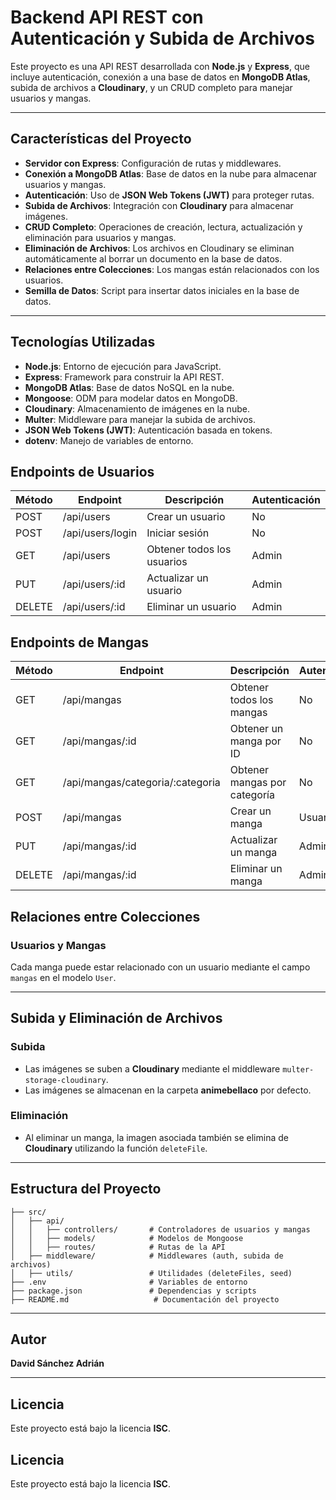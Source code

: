 # **Backend API REST con Autenticación y Subida de Archivos**

Este proyecto es una API REST desarrollada con **Node.js** y **Express**, que incluye autenticación, conexión a una base de datos en **MongoDB Atlas**, subida de archivos a **Cloudinary**, y un CRUD completo para manejar usuarios y mangas.

---

## **Características del Proyecto**
- **Servidor con Express**: Configuración de rutas y middlewares.
- **Conexión a MongoDB Atlas**: Base de datos en la nube para almacenar usuarios y mangas.
- **Autenticación**: Uso de **JSON Web Tokens (JWT)** para proteger rutas.
- **Subida de Archivos**: Integración con **Cloudinary** para almacenar imágenes.
- **CRUD Completo**: Operaciones de creación, lectura, actualización y eliminación para usuarios y mangas.
- **Eliminación de Archivos**: Los archivos en Cloudinary se eliminan automáticamente al borrar un documento en la base de datos.
- **Relaciones entre Colecciones**: Los mangas están relacionados con los usuarios.
- **Semilla de Datos**: Script para insertar datos iniciales en la base de datos.

---

## **Tecnologías Utilizadas**
- **Node.js**: Entorno de ejecución para JavaScript.
- **Express**: Framework para construir la API REST.
- **MongoDB Atlas**: Base de datos NoSQL en la nube.
- **Mongoose**: ODM para modelar datos en MongoDB.
- **Cloudinary**: Almacenamiento de imágenes en la nube.
- **Multer**: Middleware para manejar la subida de archivos.
- **JSON Web Tokens (JWT)**: Autenticación basada en tokens.
- **dotenv**: Manejo de variables de entorno.

## Endpoints de Usuarios

| Método | Endpoint         | Descripción          | Autenticación |
|--------|-----------------|----------------------|---------------|
| POST   | /api/users      | Crear un usuario     | No            |
| POST   | /api/users/login | Iniciar sesión       | No            |
| GET    | /api/users      | Obtener todos los usuarios | Admin       |
| PUT    | /api/users/:id  | Actualizar un usuario | Admin        |
| DELETE | /api/users/:id  | Eliminar un usuario  | Admin        |

## Endpoints de Mangas

| Método | Endpoint                          | Descripción                     | Autenticación |
|--------|----------------------------------|---------------------------------|---------------|
| GET    | /api/mangas                     | Obtener todos los mangas       | No            |
| GET    | /api/mangas/:id                  | Obtener un manga por ID        | No            |
| GET    | /api/mangas/categoria/:categoria | Obtener mangas por categoría   | No            |
| POST   | /api/mangas                      | Crear un manga                 | Usuario       |
| PUT    | /api/mangas/:id                   | Actualizar un manga            | Admin         |
| DELETE | /api/mangas/:id                   | Eliminar un manga              | Admin         |

## Relaciones entre Colecciones  

### Usuarios y Mangas  
Cada manga puede estar relacionado con un usuario mediante el campo `mangas` en el modelo `User`.  

---

## Subida y Eliminación de Archivos  

### Subida  
- Las imágenes se suben a **Cloudinary** mediante el middleware `multer-storage-cloudinary`.  
- Las imágenes se almacenan en la carpeta **animebellaco** por defecto.  

### Eliminación  
- Al eliminar un manga, la imagen asociada también se elimina de **Cloudinary** utilizando la función `deleteFile`.  

---

## Estructura del Proyecto

```
├── src/
│   ├── api/
│   │   ├── controllers/       # Controladores de usuarios y mangas
│   │   ├── models/            # Modelos de Mongoose
│   │   ├── routes/            # Rutas de la API
│   ├── middleware/            # Middlewares (auth, subida de archivos)
│   ├── utils/                 # Utilidades (deleteFiles, seed)
├── .env                       # Variables de entorno
├── package.json               # Dependencias y scripts
├── README.md                   # Documentación del proyecto
```

---

## Autor  
**David Sánchez Adrián**  

---

## Licencia  
Este proyecto está bajo la licencia **ISC**.

## Licencia  
Este proyecto está bajo la licencia **ISC**.


